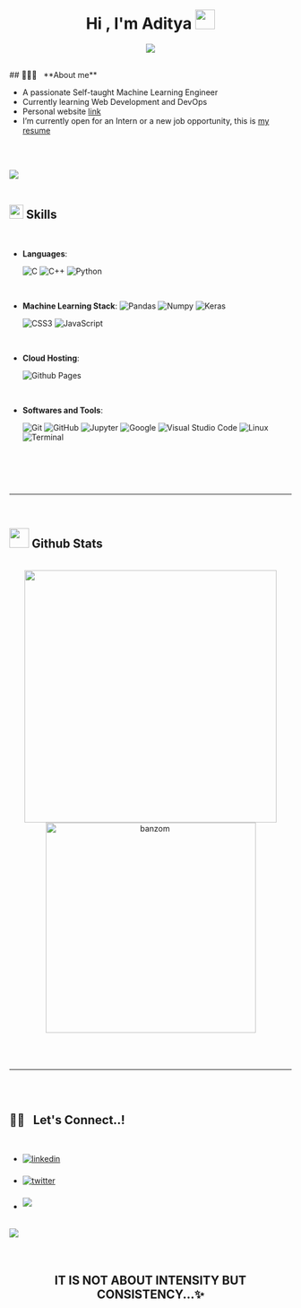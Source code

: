 
<h1 align="center"><b>Hi , I'm Aditya </b><img src="https://media.giphy.com/media/hvRJCLFzcasrR4ia7z/giphy.gif" width="35"></h1>

<p align="center">
  <a href="https://github.com/DenverCoder1/readme-typing-svg"><img src="https://readme-typing-svg.herokuapp.com?font=Time+New+Roman&color=cyan&size=25&center=true&vCenter=true&width=600&height=100&lines=Self+Developing+Man..&hearts;++;Self-taught+Machine+Learning+Engineer,;Information+Technology+Student,;Front-End+Dev+Newbie,;Loves+Problem+Solving,;Active+Learner/Researcher,;Love+to+learn+new+stuffs..<3"></a>
</p>


<br>	
## 👨🏻‍💻 &nbsp; **About me**
<br>

- A passionate Self-taught Machine Learning Engineer
- Currently learning Web Development and DevOps 
- Personal website [link](https://banzo.carrd.co)
- I’m currently open for an Intern or a new job opportunity, this is [my resume](https://drive.google.com/file/d/1aawdvaFxWeTvY88OR6aXZVTmbBP7h8ko/view?usp=share_link)

<br><br>

<img src="https://user-images.githubusercontent.com/73097560/115834477-dbab4500-a447-11eb-908a-139a6edaec5c.gif"><br><br>

## <img src="https://media2.giphy.com/media/QssGEmpkyEOhBCb7e1/giphy.gif?cid=ecf05e47a0n3gi1bfqntqmob8g9aid1oyj2wr3ds3mg700bl&rid=giphy.gif" width ="25"><b> Skills</b>
<br>

<p align="center">

- **Languages**:
    
    ![C](https://img.shields.io/badge/C%20-%232370ED.svg?style=for-the-badge&logo=c&logoColor=white)
    ![C++](https://img.shields.io/badge/C++%20-%2300599C.svg?style=for-the-badge&logo=c%2B%2B&logoColor=white)
    ![Python](https://img.shields.io/badge/Python%20-%2314354C.svg?style=for-the-badge&logo=python&logoColor=white)

<br>   
    
- **Machine Learning Stack**:
   ![Pandas](https://img.shields.io/badge/pandas%20-%23150458.svg?&style=for-the-badge&logo=pandas&logoColor=white)
   ![Numpy](https://img.shields.io/badge/numpy%20-%23013243.svg?&style=for-the-badge&logo=numpy&logoColor=white)
   ![Keras](https://img.shields.io/badge/Keras%20-%23D00000.svg?&style=for-the-badge&logo=Keras&logoColor=white)

   ![CSS3](https://img.shields.io/badge/CSS%20-%231572B6.svg?style=for-the-badge&logo=css3&logoColor=white)
   ![JavaScript](https://img.shields.io/badge/JavaScript%20-%23F7DF1E.svg?style=for-the-badge&logo=javascript&logoColor=black)

<br>

- **Cloud Hosting**:

    ![Github Pages](https://img.shields.io/badge/GitHub%20Pages-%23327FC7.svg?style=for-the-badge&logo=github&logoColor=white)
    
<br>

- **Softwares and Tools**:

    ![Git](https://img.shields.io/badge/git-%23F05033.svg?style=for-the-badge&logo=git&logoColor=white)
    ![GitHub](https://img.shields.io/badge/github-%23121011.svg?style=for-the-badge&logo=github&logoColor=white)
    ![Jupyter](https://img.shields.io/badge/Jupyter%20-%23F37626.svg?&style=for-the-badge&logo=Jupyter&logoColor=white)
    ![Google](https://img.shields.io/badge/google-%234285F4.svg?style=for-the-badge&logo=google&logoColor=white)
    ![Visual Studio Code](https://img.shields.io/badge/Visual%20Studio%20Code-0078d7.svg?style=for-the-badge&logo=visual-studio-code&logoColor=white)
    ![Linux](https://img.shields.io/badge/Linux-FCC624?style=for-the-badge&logo=linux&logoColor=black) 
    ![Terminal](https://img.shields.io/badge/Terminal-%23054020?style=for-the-badge&logo=gnu-bash&logoColor=white) 
<br>
 


</p>

<br>
<br>

-----









<br>


## <img src="https://media.giphy.com/media/iY8CRBdQXODJSCERIr/giphy.gif" width="35"><b> Github Stats </b>
<br>

<div align="center">

<a href="https://github.com/banzom">
  <img src="https://github-readme-stats.vercel.app/api?username=banzom&include_all_commits=true&count_private=true&show_icons=true&line_height=20&title_color=7A7ADB&icon_color=2234AE&text_color=D3D3D3&bg_color=0,000000,130F40" width="450"/>
  <img src="https://github-readme-stats.vercel.app/api/top-langs?username=banzom&show_icons=true&locale=en&layout=compact&line_height=20&title_color=7A7ADB&icon_color=2234AE&text_color=D3D3D3&bg_color=0,000000,130F40" width="375"  alt="banzom"/>

</a>
</div>

<br>
<br>
<br>

-----

<br>
<br>

## <b> 🤝🏻 &nbsp; Let's Connect..!</b>
<br>
<div align='left'>

<ul>

<li>
<a href="https://linkedin.com/in/adityapanwars" target="_blank">
<img src="https://img.shields.io/badge/linkedin:  Aditya Panwar-%2300acee.svg?color=405DE6&style=for-the-badge&logo=linkedin&logoColor=white" alt=linkedin style="margin-bottom: 5px;"/>
</a>
</li>

<br>

<li>
<a href="https://twitter.com/adityapanwarr" target="_blank">
<img src="https://img.shields.io/badge/twitter:  Aditya Panwar-%2300acee.svg?color=1DA1F2&style=for-the-badge&logo=twitter&logoColor=white" alt=twitter style="margin-bottom: 5px;"/>
</a>
</li>

<br>

<li>
<a href="mailto:banzo.aditya@gmail.com" target="_blank">
<img src="https://img.shields.io/badge/gmail:  Aditya Panwar-%23EA4335.svg?style=for-the-badge&logo=gmail&logoColor=white" t=mail style="margin-bottom: 5px;" />
</a>
</li>
	
</ul>
</div>

<br>
<img src="https://user-images.githubusercontent.com/73097560/115834477-dbab4500-a447-11eb-908a-139a6edaec5c.gif">
<br>
<br>
<br>

<div align='center'>

## <b>IT IS NOT ABOUT INTENSITY BUT CONSISTENCY...✨</b>

</div>
<br>
<br>
<br>
<br>
